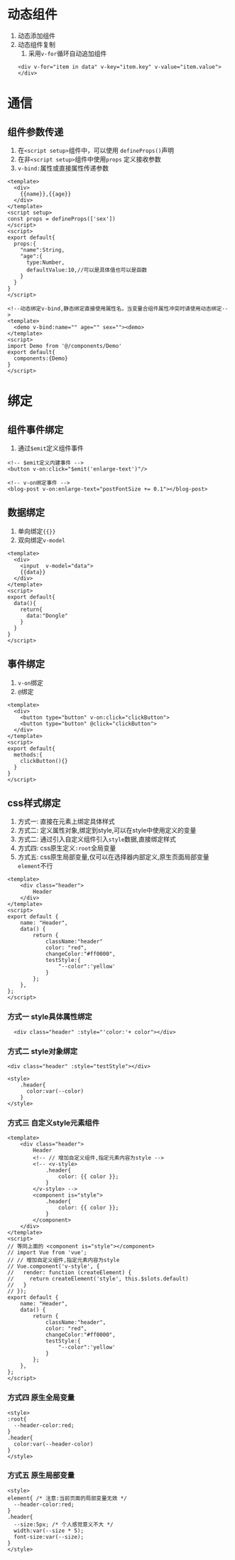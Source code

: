 # 动态组件
1. 动态添加组件
2. 动态组件复制
   1. 采用`v-for`循环自动追加组件
   ```vue
   <div v-for="item in data" v-key="item.key" v-value="item.value"></div>
   ```

# 通信
## 组件参数传递
1. 在`<script setup>`组件中，可以使用 `defineProps()`声明
2. 在非`<script setup>`组件中使用`props` 定义接收参数
3. `v-bind:`属性或直接属性传递参数
```vue
<template>
  <div>
    {{name}},{{age}}
  </div>
</template>
<script setup>
const props = defineProps(['sex'])
</script>
<script>
export default{
  props:{
    "name":String,
    "age":{
      type:Number,
      defaultValue:10,//可以是具体值也可以是函数
    }
  }
}
</script>
```
```vue
<!--动态绑定v-bind,静态绑定直接使用属性名，当变量合组件属性冲突时请使用动态绑定-->
<template>
  <demo v-bind:name="" age="" sex=""><demo> 
</template>
<script>
import Demo from '@/components/Demo'
export default{
  components:{Demo}
}
</script>
```


# 绑定
## 组件事件绑定
1. 通过`$emit`定义组件事件
```vue
<!-- $emit定义内建事件 -->
<button v-on:click="$emit('enlarge-text')"/>
```
```vue
<!-- v-on绑定事件 -->
<blog-post v-on:enlarge-text="postFontSize += 0.1"></blog-post>
```

## 数据绑定
1. 单向绑定`{{}}`
2. 双向绑定`v-model`
```vue
<template>
  <div>
    <input  v-model="data">
    {{data}}
  </div>
</template>
<script>
export default{
  data(){
    return{
      data:"Dongle"
    }
  }
}
</script>
```
## 事件绑定
1. `v-on`绑定
2. `@`绑定
```vue
<template>
  <div>
    <button type="button" v-on:click="clickButton">
    <button type="button" @click="clickButton">
  </div>
</template>
<script>
export default{
  methods:{
    clickButton(){}
  }
}
</script>
```
## css样式绑定
1. 方式一: 直接在元素上绑定具体样式
2. 方式二: 定义属性对象,绑定到style,可以在style中使用定义的变量
3. 方式二: 通过引入自定义组件引入`style`数据,直接绑定样式
4. 方式四: css原生定义`:root`全局变量
5. 方式五: css原生局部变量,仅可以在选择器内部定义,原生页面局部变量`element`不行

```vue
<template>
    <div class="header">
        Header
    </div>
</template>
<script>
export default {
    name: "Header",
    data() {
        return {
            className:"header"
            color: "red",
            changeColor:"#ff0000",
            testStyle:{
                "--color":'yellow'
            }
        };
    },
};
</script>
```

### 方式一 style具体属性绑定
```vue
  <div class="header" :style="'color:'+ color"></div>
```

### 方式二 style对象绑定
```vue
<div class="header" :style="testStyle"></div>

<style>
    .header{
      color:var(--color)
    }
</style>
```

### 方式三 自定义style元素组件
```vue
<template>
    <div class="header">
        Header
        <!-- // 增加自定义组件,指定元素内容为style -->
        <!-- <v-style>
            .header{
                color: {{ color }};
            }
        </v-style> -->
        <component is="style">
            .header{
                color: {{ color }};
            }
        </component>
    </div>
</template>
<script> 
// 等同上面的 <component is="style"></component>
// import Vue from 'vue';
// // 增加自定义组件,指定元素内容为style
// Vue.component('v-style', {
//   render: function (createElement) {
//     return createElement('style', this.$slots.default)
//   }
// });
export default {
    name: "Header",
    data() {
        return {
            className:"header",
            color: "red",
            changeColor:"#ff0000",
            testStyle:{
                "--color":'yellow'
            }
        };
    },
};
</script>
```

### 方式四 原生全局变量
```vue
<style>
:root{
  --header-color:red;
}
.header{
  color:var(--header-color)
}
</style>
```

### 方式五 原生局部变量
```vue
<style>
element{ /* 注意:当前页面的局部变量无效 */
  --header-color:red; 
}
.header{
  --size:5px; /* 个人感觉意义不大 */
  width:var(--size * 5);
  font-size:var(--size);
}
</style>
```